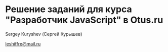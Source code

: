 # Решение заданий для курса "Разработчик JavaScript" в Otus.ru

Sergey Kuryshev (Сергей Курышев)

leshiffre@mail.ru
